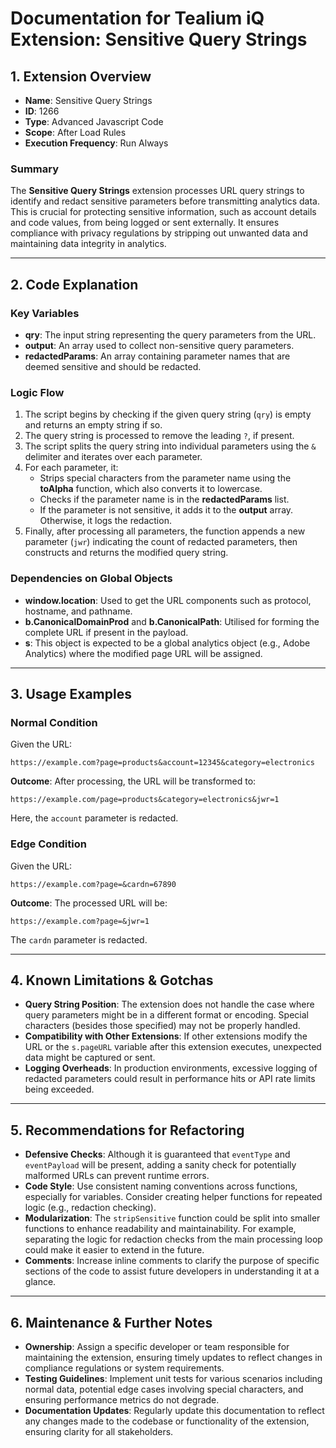 # Documentation for Tealium iQ Extension: Sensitive Query Strings

## 1. Extension Overview

- **Name**: Sensitive Query Strings
- **ID**: 1266
- **Type**: Advanced Javascript Code
- **Scope**: After Load Rules
- **Execution Frequency**: Run Always

### Summary
The **Sensitive Query Strings** extension processes URL query strings to identify and redact sensitive parameters before transmitting analytics data. This is crucial for protecting sensitive information, such as account details and code values, from being logged or sent externally. It ensures compliance with privacy regulations by stripping out unwanted data and maintaining data integrity in analytics.

---

## 2. Code Explanation

### Key Variables
- **qry**: The input string representing the query parameters from the URL.
- **output**: An array used to collect non-sensitive query parameters.
- **redactedParams**: An array containing parameter names that are deemed sensitive and should be redacted.

### Logic Flow
1. The script begins by checking if the given query string (`qry`) is empty and returns an empty string if so.
2. The query string is processed to remove the leading `?`, if present.
3. The script splits the query string into individual parameters using the `&` delimiter and iterates over each parameter.
4. For each parameter, it:
   - Strips special characters from the parameter name using the **toAlpha** function, which also converts it to lowercase.
   - Checks if the parameter name is in the **redactedParams** list.
   - If the parameter is not sensitive, it adds it to the **output** array. Otherwise, it logs the redaction.
5. Finally, after processing all parameters, the function appends a new parameter (`jwr`) indicating the count of redacted parameters, then constructs and returns the modified query string.

### Dependencies on Global Objects
- **window.location**: Used to get the URL components such as protocol, hostname, and pathname.
- **b.CanonicalDomainProd** and **b.CanonicalPath**: Utilised for forming the complete URL if present in the payload.
- **s**: This object is expected to be a global analytics object (e.g., Adobe Analytics) where the modified page URL will be assigned.

---

## 3. Usage Examples

### Normal Condition
Given the URL:
```
https://example.com?page=products&account=12345&category=electronics
```
**Outcome**: After processing, the URL will be transformed to:
```
https://example.com/page=products&category=electronics&jwr=1
```
Here, the `account` parameter is redacted.

### Edge Condition
Given the URL:
```
https://example.com?page=&cardn=67890
```
**Outcome**: The processed URL will be:
```
https://example.com?page=&jwr=1
```
The `cardn` parameter is redacted.

---

## 4. Known Limitations & Gotchas

- **Query String Position**: The extension does not handle the case where query parameters might be in a different format or encoding. Special characters (besides those specified) may not be properly handled.
- **Compatibility with Other Extensions**: If other extensions modify the URL or the `s.pageURL` variable after this extension executes, unexpected data might be captured or sent.
- **Logging Overheads**: In production environments, excessive logging of redacted parameters could result in performance hits or API rate limits being exceeded.

---

## 5. Recommendations for Refactoring

- **Defensive Checks**: Although it is guaranteed that `eventType` and `eventPayload` will be present, adding a sanity check for potentially malformed URLs can prevent runtime errors.
- **Code Style**: Use consistent naming conventions across functions, especially for variables. Consider creating helper functions for repeated logic (e.g., redaction checking).
- **Modularization**: The `stripSensitive` function could be split into smaller functions to enhance readability and maintainability. For example, separating the logic for redaction checks from the main processing loop could make it easier to extend in the future.
- **Comments**: Increase inline comments to clarify the purpose of specific sections of the code to assist future developers in understanding it at a glance.

---

## 6. Maintenance & Further Notes

- **Ownership**: Assign a specific developer or team responsible for maintaining the extension, ensuring timely updates to reflect changes in compliance regulations or system requirements.
- **Testing Guidelines**: Implement unit tests for various scenarios including normal data, potential edge cases involving special characters, and ensuring performance metrics do not degrade.
- **Documentation Updates**: Regularly update this documentation to reflect any changes made to the codebase or functionality of the extension, ensuring clarity for all stakeholders.